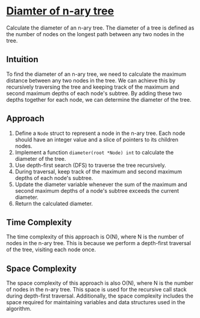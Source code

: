 # [Diamter of n-ary tree](https://leetcode.com/problems/diameter-of-n-ary-tree/description/)
Calculate the diameter of an n-ary tree. The diameter of a tree is defined as the number of nodes on the longest path between any two nodes in the tree.

## Intuition
To find the diameter of an n-ary tree, we need to calculate the maximum distance between any two nodes in the tree. We can achieve this by recursively traversing the tree and keeping track of the maximum and second maximum depths of each node's subtree. By adding these two depths together for each node, we can determine the diameter of the tree.

## Approach
1. Define a `Node` struct to represent a node in the n-ary tree. Each node should have an integer value and a slice of pointers to its children nodes.
2. Implement a function `diameter(root *Node) int` to calculate the diameter of the tree.
3. Use depth-first search (DFS) to traverse the tree recursively.
4. During traversal, keep track of the maximum and second maximum depths of each node's subtree.
5. Update the diameter variable whenever the sum of the maximum and second maximum depths of a node's subtree exceeds the current diameter.
6. Return the calculated diameter.

## Time Complexity
The time complexity of this approach is O(N), where N is the number of nodes in the n-ary tree. This is because we perform a depth-first traversal of the tree, visiting each node once.

## Space Complexity
The space complexity of this approach is also O(N), where N is the number of nodes in the n-ary tree. This space is used for the recursive call stack during depth-first traversal. Additionally, the space complexity includes the space required for maintaining variables and data structures used in the algorithm.